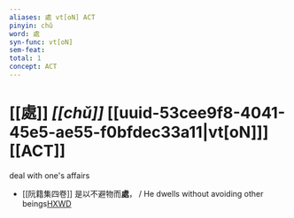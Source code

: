 ```yaml
---
aliases: 處 vt[oN] ACT
pinyin: chǔ
word: 處
syn-func: vt[oN]
sem-feat: 
total: 1
concept: ACT 
---
```

# [[處]] *[[chǔ]]*  [[uuid-53cee9f8-4041-45e5-ae55-f0bfdec33a11|vt[oN]]] [[ACT]]
deal with one's affairs
 - [[阮籍集四卷]] 是以不避物而**處**， / He dwells without avoiding other beings[HXWD](https://hxwd.org/textview.html?location=CH2b1558_CHANT_004-22a.64)